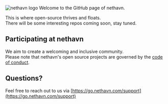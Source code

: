 ![nethavn logo](https://adm.nethavn.com/static/brand/wordmark.svg?)
Welcome to the GitHub page of nethavn. 

This is where open-source thrives and floats. <br>
There will be some interesting repos coming soon, stay tuned. 

## Participating at nethavn

We aim to create a welcoming and inclusive community. <br>
Please note that nethavn's open source projects are governed by the [code of conduct](https://github.com/nethavn/.github/blob/main/code-of-conduct.md).

## Questions?

Feel free to reach out to us via [https://go.nethavn.com/support](https://go.nethavn.com/support)
